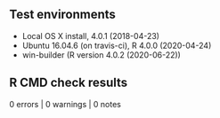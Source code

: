 ## Test environments
* Local OS X install, 4.0.1 (2018-04-23)
* Ubuntu 16.04.6 (on travis-ci), R 4.0.0 (2020-04-24)
* win-builder (R version 4.0.2 (2020-06-22))

## R CMD check results
0 errors | 0 warnings | 0 notes
